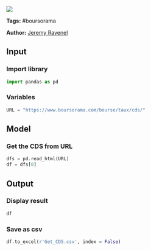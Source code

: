 <a href="https://app.naas.ai/user-redirect/naas/downloader?url=https://raw.githubusercontent.com/jupyter-naas/awesome-notebooks/master/Boursorama/Boursorama_Get_CDS.ipynb" target="_parent"><img src="https://naasai-public.s3.eu-west-3.amazonaws.com/open_in_naas.svg"/></a>

**Tags:** #boursorama

**Author:** [Jeremy Ravenel](https://www.linkedin.com/in/ACoAAAJHE7sB5OxuKHuzguZ9L6lfDHqw--cdnJg/)

## Input

### Import library


```python
import pandas as pd
```

### Variables


```python
URL = "https://www.boursorama.com/bourse/taux/cds/"
```

## Model

### Get the CDS from URL 


```python
dfs = pd.read_html(URL)
df = dfs[0]
```

## Output

### Display result


```python
df
```

### Save as csv


```python
df.to_excel(r'Get_CDS.csv', index = False)
```
